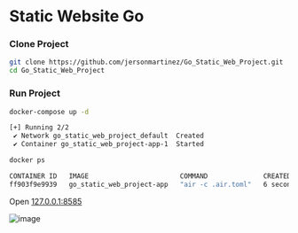 # Static Website Go

### Clone Project

```bash
git clone https://github.com/jersonmartinez/Go_Static_Web_Project.git
cd Go_Static_Web_Project
```

### Run Project

```bash
docker-compose up -d

[+] Running 2/2
 ✔ Network go_static_web_project_default  Created                                                                                                      0.0s
 ✔ Container go_static_web_project-app-1  Started
```

```bash
docker ps

CONTAINER ID   IMAGE                       COMMAND              CREATED         STATUS         PORTS                    NAMES
ff903f9e9939   go_static_web_project-app   "air -c .air.toml"   6 seconds ago   Up 5 seconds   0.0.0.0:8585->8585/tcp   go_static_web_project-app-1
```

Open [127.0.0.1:8585](http://127.0.0.1:8585)

![image](https://github.com/jersonmartinez/Go_Static_Web_Project/assets/7296281/773701fd-317f-41d7-aa01-89e690d14a5b)
